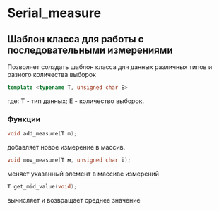 # Serial_measure
## Шаблон класса для работы с последовательными измерениями

Позволяет солздать шаблон класса для данных различных типов и разного количества выборок

```C++
template <typename T, unsigned char E>
```
где:  Т - тип данных;
      Е - количество выборок.

### Функции

```C++
void add_measure(T m);
```
добавляет новое измерение в массив.

```C++
void mov_measure(T м, unsigned char i);
```
меняет указанный элемент в массиве измерений

```C++
T get_mid_value(void);
```
вычисляет и возвращает среднее значение
